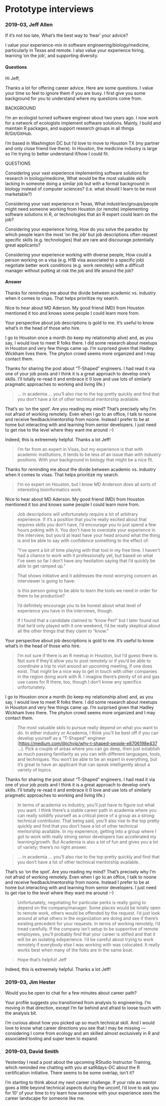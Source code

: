Prototype interviews
================

### 2019-03, Jeff Allen

If it’s not too late, What’s the best way to ‘hear’ your advice?

I value your experience-mix in software engineering/biology/medicine,
particularly in Texas and remote. I also value your experience hiring,
learning ‘on the job’, and supporting diversity.

#### Questions

Hi Jeff,

Thanks a lot for offering career advice. Here are some questions. I
value your time so feel to ignore them if you are busy. I first give you
some background for you to understand where my questions come from.

BACKGROUND

I’m an ecologist turned software engineer about two years ago. I now
work for a network of ecologists implement software solutions. Mainly, I
build and maintain R packages, and support research groups in all things
R/Git/GitHub.

I’m based in Washington DC but I’d love to move to Houston TX (my
partner and only close friend live there). In Houston, the medicine
industry is large so I’m trying to better understand if/how I could fit.

QUESTIONS

Considering your vast experience implementing software solutions for
research in biology/medicine, What would be the most valuable skills
lacking in someone doing a similar job but with a formal background in
biology instead of computer sciences? (i.e. what should I learn to be
most marketable?)

Considering your vast experience in Texas, What industries/groups/people
might need someone working from Houston (or remote) implementing
software solutions in R, or technologies that an R expert could learn on
the job?

Considering your experience hiring, How do you solve the paradox by
which people learn the most ‘on the job’ but job descriptions often
request specific skills (e.g. technologies) that are rare and discourage
potentially great applicants?

Considering your experience working with diverse people, How could a
person working on a visa (e.g. H1B visa associated to a specific job)
negotiate better work conditions (e.g. work remotely) with a difficult
manager without putting at risk the job and life around the job?

#### Answer

Thanks for reminding me about the divide between academic vs. industry
when it comes to visas. That helps prioritize my search.

Nice to hear about MD Aderson. My good friend (MD) from Houston
mentioned it too and knows some people I could learn more from.

Your perspective about job descriptions is gold to me. It’s useful to
know what’s in the head of those who hire.

I go to Houston once a month (to keep my relationship alive) and, as you
say, I would love to meet R folks there. I did some research about
meetups in Houston and very few things came up. I’m surprised given that
Hadley Wickham lives there. The phyton crowd seems more organized and I
may contact them.

Thanks for sharing the post about “T-Shaped” engineers. I had read it
via one of your job posts and I think it is a great approach to develop
one’s skills. I’ll totally re-read it and embrace it (I love and use
lots of similarly pragmatic approaches to working and living life.)

> … in academia … you’ll also rise to the top pretty quickly and find
> that you don’t have a lot of other technical mentorship available.

That’s so ‘on the spot’. Are you reading my mind? That’s precisely why
I’m not afraid of working remotely. Even when I go to an office, I
talk to noone and receive feedback/mentorship from noone. Instead I
prefer to be at home but interacting with and learning from senior
developers. I just need to get rise to the level where they want me
around :-)

Indeed, this is extreemely helpful. Thanks a lot Jeff\!

> I’m far from an expert in Visas, but my experience is that with
> academic institutions, it tends to be less of an issue than with
> industry positions. With your background in biology that might be a
> nice fit.

Thanks for reminding me about the divide between academic vs. industry
when it comes to visas. That helps prioritize my search.

> I’m no expert on Houston, but I know MD Anderson does all sorts of
> interesting bioinformatics work.

Nice to hear about MD Aderson. My good friend (MD) from Houston
mentioned it too and knows some people I could learn more from.

> Job descriptions will unfortunately require a lot of arbitrary
> experience. If it’s a position that you’re really excited about that
> requires skills you don’t have, I’d encourage you to just spend a few
> hours poking with it. You don’t have to overstate your experience in
> the interview, but you’d at least have your head around what the thing
> is and be able to say with confidence something to the effect of:

> “I’ve spent a bit of time playing with that tool in my free time. I
> haven’t had a chance to work with it professionally yet, but based on
> what I’ve seen so far I don’t have any hesitation saying that I’d
> quickly be able to get ramped up.”

> That shows initiative and it addresses the most worrying concern an
> interviewer is going to have:

> is this person going to be able to learn the tools we need in order
> for them to be productive?

> I’d definitely encourage you to be honest about what level of
> experience you have in the interviews, though.

> If I found that a candidate claimed to “know Perl” but I later found
> out that he’d only played with it one weekend, I’d be really skeptical
> about all the other things that they claim to “know.”

Your perspective about job descriptions is gold to me. It’s useful to
know what’s in the head of those who hire.

> I’m not sure if there is an R meetup in Houston, but I’d guess there
> is. Not sure if they’d allow you to post remotely or if you’d be able
> to coordinate a trip to visit around an upcoming meeting, if one does
> exist. That might be a nice way to get in touch with other companies
> in the region doing work with R. I imagine there’s plenty of oil and
> gas use cases for R there, too, though I don’t know any specifics
> unfortunately.

I go to Houston once a month (to keep my relationship alive) and, as you
say, I would love to meet R folks there. I did some research about
meetups in Houston and very few things came up. I’m surprised given that
Hadley Wickham lives there. The phyton crowd seems more organized and I
may contact them.

> The most valuable skils to pursue really depend on what you want to
> do. In either industry or Academia, I think you’ll be best off if you
> can develop yourself as a “T-Shaped” engineer
> (<https://medium.com/@jchyip/why-t-shaped-people-e8706198e437> …).
> Pick a couple of areas where you can go deep, then just establish as
> much passing familiarity as you can with different languages, tools,
> and techniques. You won’t be able to be an expert in everything, but
> it’s great to have an applicant that can speak intelligently about a
> variety of topics.

Thanks for sharing the post about “T-Shaped” engineers. I had read it
via one of your job posts and I think it is a great approach to develop
one’s skills. I’ll totally re-read it and embrace it (I love and use
lots of similarly pragmatic approaches to working and living life.)

> In terms of academia vs industry, you’ll just have to figure out what
> you want. I think there’s a stable career path in academia where you
> can really solidify yourself as a critical piece of a group as a
> strong technical contributor. That being said, you’ll also rise to the
> top pretty quickly and find that you don’t have a lot of other
> technical mentorship available. In my experience, getting into a group
> where I got to work with really strong senior developers has
> accelerated my learning/growth. But Academia is also a lot of fun and
> gives you a lot of variety; there’s no right answer.

> … in academia … you’ll also rise to the top pretty quickly and find
> that you don’t have a lot of other technical mentorship available.

That’s so ‘on the spot’. Are you reading my mind? That’s precisely why
I’m not afraid of working remotely. Even when I go to an office, I
talk to noone and receive feedback/mentorship from noone. Instead I
prefer to be at home but interacting with and learning from senior
developers. I just need to get rise to the level where they want me
around :-)

> Unfortunately, negotiating for particular perks is really going to
> depend on the company/manager. Some places would be totally open to
> remote work, others would be offended by the request. I’d just look
> around at what others in the organization are doing and see if there’s
> existing precedent for your requests. In terms of working remotely,
> I’d tread carefully. If the company isn’t setup to be supportive of
> remote employees, you’ll probably find that your career is stifled and
> that it will be an isolating edxperience. I’d be careful about trying
> to work remotely if everybody else I was working with was colocated.
> It really works best when many of the folks are in the same boat.

> Hope that’s helpful\! Jeff

Indeed, this is extreemely helpful. Thanks a lot Jeff\!

### 2019-03, Jim Hester

Would you be open to chat for a few minutes about career path?

Your profile suggests you transitioned from analysis to engineering. I’m
moving in that direction, except I’m far behind and afraid to loose
touch with the analysis bit.

I’m curious about how you picked up so much technical skill. And I would
love to know what career directions you see that I may be missing —
considering I come from ecology and am skilled almost exclusively in R
and associated tooling and super keen to expand.

### 2019-03, David Smith

Yesterday I read a post about the upcoming RStudio Instructor Training,
which reminded me chatting with you at satRdays-DC about the R
certification initiative. There seems to be some overlap, isn’t it?

I’m starting to think about my next career challenge. If your role as
mentor goes a little beyond technical aspects during the unconf, I’d
love to ask you for 10’ of your time to try learn how someone with your
experience sees the career landscape for someone like me.
